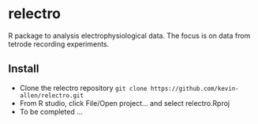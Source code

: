 # relectro

R package to analysis electrophysiological data. The focus is on data from tetrode recording experiments.

## Install

* Clone the relectro repository `git clone https://github.com/kevin-allen/relectro.git`
* From R studio, click File/Open project... and select relectro.Rproj
* To be completed ...